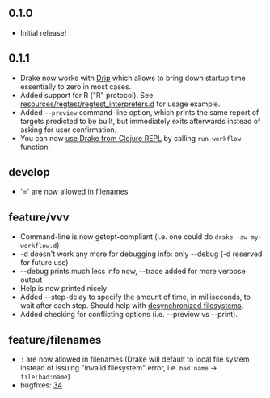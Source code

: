 ## 0.1.0

 * Initial release!

## 0.1.1

 * Drake now works with [Drip](https://github.com/Factual/drake/wiki/Faster-startup:-Drake-with-Drip) which allows to bring down startup time essentially to zero in most cases. 
 * Added support for R ("R" protocol). See [resources/regtest/regtest_interpreters.d](https://github.com/Factual/drake/blob/develop/resources/regtest/regtest_interpreters.d) for usage example.
 * Added ```--preview``` command-line option, which prints the same report of targets predicted to be built, but immediately exits afterwards instead of asking for user confirmation.
 * You can now [use Drake from Clojure REPL](https://github.com/Factual/drake/wiki/Drake-on-the-REPL) by calling ```run-workflow``` function.
 
## develop

 * '=' are now allowed in filenames

## feature/vvv

 * Command-line is now getopt-compliant (i.e. one could do ```drake -aw my-workflow.d```)
 * -d doesn't work any more for debugging info: only --debug (-d reserved for future use)
 * --debug prints much less info now, --trace added for more verbose output
 * Help is now printed nicely
 * Added --step-delay to specify the amount of time, in milliseconds, to wait after each step. Should help with [desynchronized filesystems](https://github.com/Factual/drake/issues/15).
 * Added checking for conflicting options (i.e. --preview vs --print).

## feature/filenames

 * ```:``` are now allowed in filenames (Drake will default to local file system instead of issuing "invalid filesystem" error, i.e. ```bad:name``` -> ```file:bad:name```)
 * bugfixes: [34](https://github.com/Factual/drake/issues/34)
